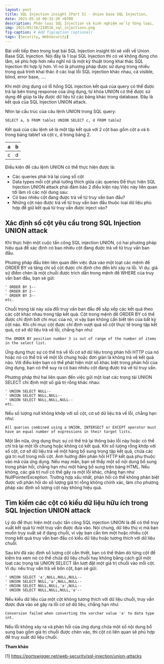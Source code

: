 ```yaml
---
layout: post
title: SQL Injection insight [Part 5] - Union base SQL Injection,
date: 2021-05-16 00:32:20 +0700
description: Phân loại SQL Injection và kinh nghiệm xử lý từng loại,
img: 2021/05/16/210516_sql_injections.png
fig-caption: # Add figcaption (optional)
tags: [Security, WebSecurity]
---
```


Bài viết tiếp theo trong loạt bài SQL Injection insight tôi sẽ viết về Union Base SQL Injection. Nói đây là 1 loại SQL Injection thì có vẻ không đúng cho lắm, sẽ phù hợp hơn nếu nghĩ nó là một kỹ thuật trong khai thác SQL Injection thì hợp lý hơn. Vì nó là phương pháp được sử dụng trong nhiều trong quá trình khai thác ở các loại lỗi SQL injection khác nhau, cả visible, blind, error base, ....

Khi một ứng dụng có lỗ hổng SQL injection kết quả của query có thể được trả lại bên trong response của ứng dụng, từ khóa UNION có thể được sử dụng để giúp ta lấy được dữ liệu từ các bảng khác trong database. Đây là kết quả của SQL Injection UNION attack.

Nhìn lại cấu trúc của câu lệnh UNION trong SQL query:

```
SELECT a, b FROM table1 UNION SELECT c, d FROM table2
```

Kết quả của câu lệnh sẽ là một tập kết quả với 2 cột bao gồm cột a và b trong bảng table1 và cột c, d trong bảng 2.

| a   | b    |
|-----|------|
| c   | d    |

Điều kiện để câu lệnh UNION có thể thực hiện được là:
* Các queries phải trả lại cùng số cột
* Data types mỗi cột phải tưởng thích giữa các queries
Để thực hiện SQL Injection UNION attack phải đảm bảo 2 điều kiện này.Việc này liên quan tới làm rõ các nội dung sau:
* Có bao nhiêu cột đang được trả về từ truy vấn ban đầu?
* Những cột nào được trả về từ truy vấn ban đầu thuộc loại dữ liệu phù hợp để giữ kết quả từ truy vấn được inject vào?

## Xác định số cột yêu cầu trong SQL Injection UNION attack
Khi thực hiện một cuộc tấn công SQL injection UNION, có hai phương pháp hiệu quả để xác định có bao nhiêu cột đang được trả về từ truy vấn ban đầu.

Phương pháp đầu tiên liên quan đến việc đưa vào một loạt các mệnh đề ORDER BY và tăng chỉ số cột được chỉ định cho đến khi xảy ra lỗi. Ví dụ: giả sử điểm chèn là một chuỗi được trích dẫn trong mệnh đề WHERE của truy vấn ban đầu, bạn sẽ gửi:

```
' ORDER BY 1--
' ORDER BY 2--
' ORDER BY 3--
etc.
```

Chuỗi trọng tải này sửa đổi truy vấn ban đầu để sắp xếp các kết quả theo các cột khác nhau trong tập kết quả. Cột trong mệnh đề ORDER BY có thể được chỉ định bởi chỉ mục của nó, vì vậy bạn không cần biết tên của bất kỳ cột nào. Khi chỉ mục cột được chỉ định vượt quá số cột thực tế trong tập kết quả, cơ sở dữ liệu trả về lỗi, chẳng hạn như:
```
The ORDER BY position number 3 is out of range of the number of items in the select list.
```
Ứng dụng thực sự có thể trả về lỗi cơ sở dữ liệu trong phản hồi HTTP của nó hoặc nó có thể trả về một lỗi chung hoặc đơn giản là không trả về kết quả nào. Với điều kiện bạn có thể phát hiện một số khác biệt trong phản hồi của ứng dụng, bạn có thể suy ra có bao nhiêu cột đang được trả về từ truy vấn.

Phương pháp thứ hai liên quan đến việc gửi một loạt các trọng tải UNION SELECT chỉ định một số giá trị rỗng khác nhau:

```
' UNION SELECT NULL--
' UNION SELECT NULL,NULL--
' UNION SELECT NULL,NULL,NULL--
etc.
```
Nếu số lượng null không khớp với số cột, cơ sở dữ liệu trả về lỗi, chẳng hạn như:
```
All queries combined using a UNION, INTERSECT or EXCEPT operator must have an equal number of expressions in their target lists.
```
Một lần nữa, ứng dụng thực sự có thể trả lại thông báo lỗi này hoặc có thể chỉ trả lại một lỗi chung hoặc không có kết quả. Khi số lượng rỗng khớp với số cột, cơ sở dữ liệu trả về một hàng bổ sung trong tập kết quả, chứa các giá trị null trong mỗi cột. Ảnh hưởng đến phản hồi HTTP kết quả phụ thuộc vào mã của ứng dụng. Nếu may mắn, bạn sẽ thấy một số nội dung bổ sung trong phản hồi, chẳng hạn như một hàng bổ sung trên bảng HTML. Nếu không, các giá trị null có thể gây ra một lỗi khác, chẳng hạn như NullPointerException. Trường hợp xấu nhất, phản hồi có thể không phân biệt được với phản hồi do số lượng giá trị rỗng không chính xác, làm cho phương pháp xác định số lượng cột này không hiệu quả.

## Tìm kiếm các cột có kiểu dữ liệu hữu ích trong SQL Injection UNION attack
Lý do để thực hiện một cuộc tấn công SQL injection UNION là để có thể truy xuất kết quả từ một truy vấn được đưa vào. Nói chung, dữ liệu thú vị mà bạn muốn truy xuất sẽ ở dạng chuỗi, vì vậy bạn cần tìm một hoặc nhiều cột trong kết quả truy vấn ban đầu có kiểu dữ liệu hoặc tương thích với dữ liệu chuỗi.

Sau khi đã xác định số lượng cột cần thiết, bạn có thể thăm dò từng cột để kiểm tra xem nó có thể chứa dữ liệu chuỗi hay không bằng cách gửi một loạt các trọng tải UNION SELECT lần lượt đặt một giá trị chuỗi vào mỗi cột. Ví dụ: nếu truy vấn trả về bốn cột, bạn sẽ gửi:
```
' UNION SELECT 'a',NULL,NULL,NULL--
' UNION SELECT NULL,'a',NULL,NULL--
' UNION SELECT NULL,NULL,'a',NULL--
' UNION SELECT NULL,NULL,NULL,'a'--
```

Nếu kiểu dữ liệu của một cột không tương thích với dữ liệu chuỗi, truy vấn được đưa vào sẽ gây ra lỗi cơ sở dữ liệu, chẳng hạn như:
```
Conversion failed when converting the varchar value 'a' to data type int.
```
Nếu lỗi không xảy ra và phản hồi của ứng dụng chứa một số nội dung bổ sung bao gồm giá trị chuỗi được chèn vào, thì cột có liên quan sẽ phù hợp để truy xuất dữ liệu chuỗi.


**Tham khảo**

[1] https://portswigger.net/web-security/sql-injection/union-attacks